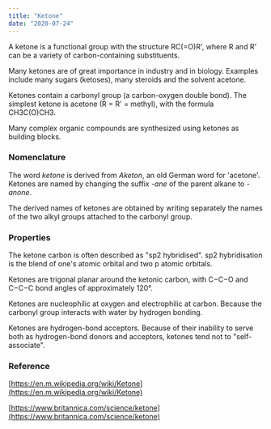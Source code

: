 ```yaml
---
title: "Ketone"
date: "2020-07-24"
---
```


A ketone is a functional group with the structure RC(=O)R', where R and R' can be a variety of carbon\-containing substituents. 

Many ketones are of great importance in industry and in biology. Examples include many sugars (ketoses), many steroids and the solvent acetone.

Ketones contain a carbonyl group (a carbon-oxygen double bond). The simplest ketone is acetone (R = R' = methyl), with the formula CH3C(O)CH3. 

Many complex organic compounds are synthesized using ketones as building blocks.

### Nomenclature

The word _ketone_ is derived from _Aketon_, an old German word for 'acetone'. Ketones are named by changing the suffix _\-ane_ of the parent alkane to _\-anone_. 

The derived names of ketones are obtained by writing separately the names of the two alkyl groups attached to the carbonyl group.

### Properties

The ketone carbon is often described as "sp2 hybridised". sp2 hybridisation is the blend of one's atomic orbital and two p atomic orbitals.

Ketones are trigonal planar around the ketonic carbon, with C−C−O and C−C−C bond angles of approximately 120°.

Ketones are nucleophilic at oxygen and electrophilic at carbon. Because the carbonyl group interacts with water by hydrogen bonding.

Ketones are hydrogen-bond acceptors. Because of their inability to serve both as hydrogen-bond donors and acceptors, ketones tend not to "self-associate".

### Reference

[https://en.m.wikipedia.org/wiki/Ketone](https://en.m.wikipedia.org/wiki/Ketone)

[https://www.britannica.com/science/ketone](https://www.britannica.com/science/ketone)
